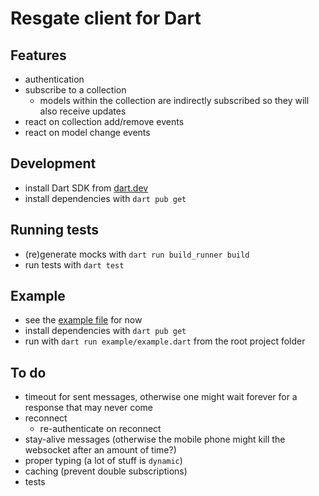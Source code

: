 # Resgate client for Dart

## Features

- authentication
- subscribe to a collection
  - models within the collection are indirectly subscribed so they will also receive updates
- react on collection add/remove events
- react on model change events

## Development

- install Dart SDK from [dart.dev](https://dart.dev/get-dart)
- install dependencies with `dart pub get`

## Running tests

- (re)generate mocks with `dart run build_runner build`
- run tests with `dart test`

## Example

- see the [example file](example/example.dart) for now
- install dependencies with `dart pub get`
- run with `dart run example/example.dart` from the root project folder

## To do

- timeout for sent messages, otherwise one might wait forever for a response that may never come
- reconnect
  - re-authenticate on reconnect
- stay-alive messages (otherwise the mobile phone might kill the websocket after an amount of time?)
- proper typing (a lot of stuff is `dynamic`)
- caching (prevent double subscriptions)
- tests
